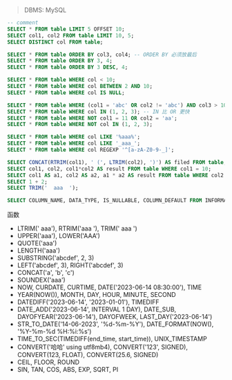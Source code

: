 > DBMS: MySQL

```sql
-- comment
SELECT * FROM table LIMIT 5 OFFSET 10;
SELECT col1, col2 FROM table LIMIT 10, 5;
SELECT DISTINCT col FROM table;

SELECT * FROM table ORDER BY col3, col4; -- ORDER BY 必须放最后
SELECT * FROM table ORDER BY 3, 4;
SELECT * FROM table ORDER BY 3 DESC, 4;

SELECT * FROM table WHERE col < 10;
SELECT * FROM table WHERE col BETWEEN 2 AND 10;
SELECT * FROM table WHERE col IS NULL;

SELECT * FROM table WHERE (col1 = 'abc' OR col2 != 'abc') AND col3 > 10;
SELECT * FROM table WHERE col IN (1, 2, 3); -- IN 比 OR 更快
SELECT * FROM table WHERE NOT col1 = 11 OR col2 = 'aa';
SELECT * FROM table WHERE NOT col IN (1, 2, 3);

SELECT * FROM table WHERE col LIKE '%aaa%';
SELECT * FROM table WHERE col LIKE '_aaa_';
SELECT * FROM table WHERE col REGEXP '^[a-zA-Z0-9-_]';

SELECT CONCAT(RTRIM(col1), ' (', LTRIM(col2), ')') AS filed FROM table;
SELECT col1, col2, col1*col2 AS result FROM table WHERE col1 = 10;
SELECT col1 AS a1, col2 AS a2, a1 * a2 AS result FROM table WHERE col2 > 10 ORDER BY result;
SELECT 1 + 2;
SELECT TRIM('  aaa  ');

SELECT COLUMN_NAME, DATA_TYPE, IS_NULLABLE, COLUMN_DEFAULT FROM INFORMATION_SCHEMA.COLUMNS WHERE TABLE_NAME = 'table';
```

函数

-   LTRIM('  aaa'), RTRIM('aaa   '), TRIM('   aaa   ')
-   UPPER('aaa'), LOWER('AAA')
-   QUOTE('aaa')
-   LENGTH('aaa')
-   SUBSTRING('abcdef', 2, 3)
-   LEFT('abcdef', 3), RIGHT('abcdef', 3)
-   CONCAT('a', 'b', 'c')
-   SOUNDEX('aaa')
-   NOW, CURDATE, CURTIME, DATE('2023-06-14 08:30:00'), TIME
-   YEAR(NOW()), MONTH, DAY, HOUR, MINUTE, SECOND
-   DATEDIFF('2023-06-14', '2023-01-01'), TIMEDIFF
-   DATE_ADD('2023-06-14', INTERVAL 1 DAY), DATE_SUB, DAYOFYEAR('2023-06-14'), DAYOFWEEK, LAST_DAY('2023-06-14')
-   STR_TO_DATE('14-06-2023', '%d-%m-%Y'), DATE_FORMAT(NOW(), '%Y-%m-%d %H:%i:%s')
-   TIME_TO_SEC(TIMEDIFF(end_time, start_time)), UNIX_TIMESTAMP
-   CONVERT('哈哈' using utf8mb4), CONVERT('123', SIGNED), CONVERT(123, FLOAT), CONVERT(25.6, SIGNED)
-   CEIL, FLOOR, ROUND
-   SIN, TAN, COS, ABS, EXP, SQRT, PI
